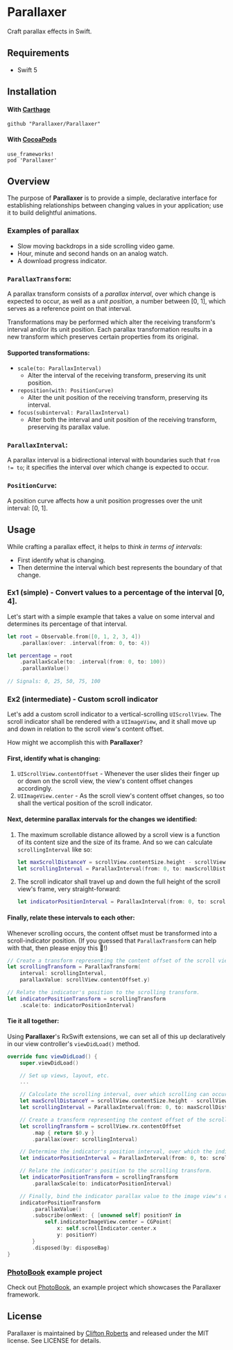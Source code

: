 # Parallaxer

Craft parallax effects in Swift.

## Requirements
- Swift 5

## Installation

#### With [Carthage](https://github.com/Carthage/Carthage)

```
github "Parallaxer/Parallaxer"
```

#### With [CocoaPods](https://github.com/CocoaPods/CocoaPods)

```
use_frameworks!
pod 'Parallaxer'
```

## Overview

The purpose of **Parallaxer** is to provide a simple, declarative interface for establishing relationships
between changing values in your application; use it to build delightful animations.

### Examples of parallax

- Slow moving backdrops in a side scrolling video game.
- Hour, minute and second hands on an analog watch. 
- A download progress indicator.

### `ParallaxTransform`: 

A parallax transform consists of a *parallax interval*, over which change is expected to occur,
as well as a *unit position*, a number between [0, 1], which serves as a reference point on that 
interval.

Transformations may be performed which alter the receiving transform's interval and/or its unit 
position. Each parallax transformation results in a new transform which preserves certain properties
from its original.

#### Supported transformations:

- `scale(to: ParallaxInterval)`
    - Alter the interval of the receiving transform, preserving its unit position.
- `reposition(with: PositionCurve)`
    - Alter the unit position of the receiving transform, preserving its interval.
- `focus(subinterval: ParallaxInterval)`
    - Alter both the interval and unit position of the receiving transform, preserving its parallax value.
    
### `ParallaxInterval`:

A parallax interval is a bidirectional interval with boundaries such that `from != to`; it specifies 
the interval over which change is expected to occur.

### `PositionCurve`:

A position curve affects how a unit position progresses over the unit interval: [0, 1].

## Usage

While crafting a parallax effect, it helps to *think in terms of intervals*:
  - First identify what is changing.
  - Then determine the interval which best represents the boundary of that change. 

### Ex1 (simple) - Convert values to a percentage of the interval [0, 4].

Let's start with a simple example that takes a value on some interval and determines its percentage of 
that interval.
```swift
let root = Observable.from([0, 1, 2, 3, 4])
    .parallax(over: .interval(from: 0, to: 4))

let percentage = root
    .parallaxScale(to: .interval(from: 0, to: 100))
    .parallaxValue()
    
// Signals: 0, 25, 50, 75, 100
```

### Ex2 (intermediate) - Custom scroll indicator

Let's add a custom scroll indicator to a vertical-scrolling `UIScrollView`. The scroll indicator 
shall be rendered with a `UIImageView`, and it shall move up and down in relation to the scroll view's
content offset.

How might we accomplish this with **Parallaxer**?

#### First, identify what is changing:

1) `UIScrollView.contentOffset` - Whenever the user slides their finger up or down on the scroll view, 
the view's content offset changes accordingly.
2) `UIImageView.center` - As the scroll view's content offset changes, so too shall the vertical position 
of the scroll indicator.

#### Next, determine parallax intervals for the changes we identified:

1) The maximum scrollable distance allowed by a scroll view is a function of its content size and the size of its
frame. And so we can calculate `scrollingInterval` like so:
    ```Swift
    let maxScrollDistanceY = scrollView.contentSize.height - scrollView.frame.height
    let scrollingInterval = ParallaxInterval(from: 0, to: maxScrollDistanceY)
    ```
2) The scroll indicator shall travel up and down the full height of the scroll view's frame, very straight-forward:
    ```Swift
    let indicatorPositionInterval = ParallaxInterval(from: 0, to: scrollView.frame.height)
    ```

#### Finally, relate these intervals to each other:

Whenever scrolling occurs, the content offset must be transformed into a scroll-indicator position. (If you guessed that `ParallaxTransform` can help with that, then please enjoy this 🍪!)
```Swift
// Create a transform representing the content offset of the scroll view.
let scrollingTransform = ParallaxTransform(
    interval: scrollingInterval,
    parallaxValue: scrollView.contentOffset.y)

// Relate the indicator's position to the scrolling transform.
let indicatorPositionTransform = scrollingTransform
    .scale(to: indicatorPositionInterval)
```

#### Tie it all together:
Using **Parallaxer**'s RxSwift extensions, we can set all of this up declaratively in our view controller's `viewDidLoad()` method.
```Swift
override func viewDidLoad() {
    super.viewDidLoad()

    // Set up views, layout, etc.
    ...

    // Calculate the scrolling interval, over which scrolling can occur.
    let maxScrollDistanceY = scrollView.contentSize.height - scrollView.frame.height
    let scrollingInterval = ParallaxInterval(from: 0, to: maxScrollDistanceY)

    // Create a transform representing the content offset of the scroll view.
    let scrollingTransform = scrollView.rx.contentOffset
        .map { return $0.y }
        .parallax(over: scrollingInterval)

    // Determine the indicator's position interval, over which the indicator can move.
    let indicatorPositionInterval = ParallaxInterval(from: 0, to: scrollView.frame.height)

    // Relate the indicator's position to the scrolling transform.
    let indicatorPositionTransform = scrollingTransform
        .parallaxScale(to: indicatorPositionInterval)

    // Finally, bind the indicator parallax value to the image view's center point.
    indicatorPositionTransform
        .parallaxValue()
        .subscribe(onNext: { [unowned self] positionY in
            self.indicatorImageView.center = CGPoint(
                x: self.scrollIndicator.center.x
                y: positionY)
        }
        .disposed(by: disposeBag)
}
```

### [PhotoBook](https://github.com/Parallaxer/PhotoBook) example project

Check out [PhotoBook](https://github.com/Parallaxer/PhotoBook), an example project which showcases
the Parallaxer framework.

## License

Parallaxer is maintained by [Clifton Roberts](mailto:clifton.roberts@me.com) and released
under the MIT license. See LICENSE for details.
